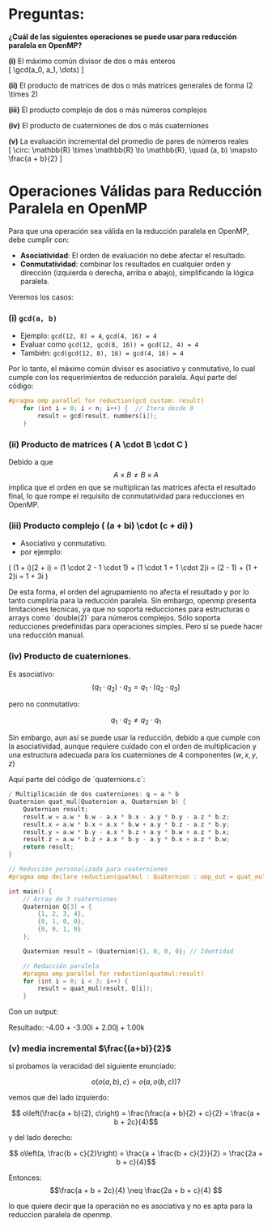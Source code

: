 # Preguntas:

**¿Cuál de las siguientes operaciones se puede usar para reducción paralela en OpenMP?**

**(i)** El máximo común divisor de dos o más enteros  
\[
\gcd(a_0, a_1, \dots)
\]

**(ii)** El producto de matrices de dos o más matrices generales de forma \(2 \times 2\)

**(iii)** El producto complejo de dos o más números complejos

**(iv)** El producto de cuaterniones de dos o más cuaterniones

**(v)** La evaluación incremental del promedio de pares de números reales  
\[
\circ: \mathbb{R} \times \mathbb{R} \to \mathbb{R}, \quad (a, b) \mapsto \frac{a + b}{2}
\]


# Operaciones Válidas para Reducción Paralela en OpenMP

Para que una operación sea válida en la reducción paralela en OpenMP, debe cumplir con:

- **Asociatividad**: El orden de evaluación no debe afectar el resultado.
- **Conmutatividad**: combinar los resultados en cualquier orden y dirección (izquierda o derecha, arriba o abajo), simplificando la lógica paralela.

Veremos los casos:

### (i) `gcd(a, b)`

- Ejemplo: `gcd(12, 8) = 4`, `gcd(4, 16) = 4`
- Evaluar como `gcd(12, gcd(8, 16)) = gcd(12, 4) = 4`
- También: `gcd(gcd(12, 8), 16) = gcd(4, 16) = 4`

Por lo tanto, el máximo común divisor es asociativo y conmutativo, lo cual cumple con los requerimientos de reducción paralela.
Aquí parte del código:

``` c
#pragma omp parallel for reduction(gcd_custom: result)
    for (int i = 0; i < n; i++) {  // Itera desde 0 
        result = gcd(result, numbers[i]);
    }

```

### (ii)  Producto de matrices \( A \cdot B \cdot C \)

Debido a que $$ A \times B \neq B \times A $$
implica que el orden en que se multiplican las matrices afecta el resultado final, lo que rompe el requisito de conmutatividad para reducciones en OpenMP.


### (iii) Producto complejo \( (a + bi) \cdot (c + di) \)
- Asociativo y conmutativo.
- por ejemplo:

 \( (1 + i)(2 + i) = (1 \cdot 2 - 1 \cdot 1) + (1 \cdot 1 + 1 \cdot 2)i = (2 - 1) + (1 + 2)i = 1 + 3i \)

De esta forma, el orden del agrupamiento no afecta el resultado y por lo tanto cumpliría para la reducción paralela. Sin embargo, openmp presenta limitaciones tecnicas, ya que no soporta reducciones para estructuras o arrays como ´double(2)´ para números complejos. Sólo soporta reducciones predefinidas para operaciones simples. Pero sí se puede hacer una reducción manual.


### (iv) Producto de cuaterniones. 

Es asociativo:
$$(q_1 \cdot q_2) \cdot q_3 = q_1 \cdot (q_2 \cdot q_3) $$

pero no conmutativo:

$$q_1 \cdot q_2 \neq q_2 \cdot q_1 $$

Sin embargo, aun así se puede usar la reducción, debido a que cumple con la asociatividad, aunque requiere cuidado con el orden de multiplicacion y una estructura adecuada para los cuaterniones de 4 componentes $(w, x, y ,z)$

Aquí parte del código de ´quaternions.c´:

``` c
/ Multiplicación de dos cuaterniones: q = a * b
Quaternion quat_mul(Quaternion a, Quaternion b) {
    Quaternion result;
    result.w = a.w * b.w - a.x * b.x - a.y * b.y - a.z * b.z;
    result.x = a.w * b.x + a.x * b.w + a.y * b.z - a.z * b.y;
    result.y = a.w * b.y - a.x * b.z + a.y * b.w + a.z * b.x;
    result.z = a.w * b.z + a.x * b.y - a.y * b.x + a.z * b.w;
    return result;
}

// Reducción personalizada para cuaterniones
#pragma omp declare reduction(quatmul : Quaternion : omp_out = quat_mul(omp_out, omp_in)) initializer(omp_priv = (Quaternion){1,0,0,0})

int main() {
    // Array de 3 cuaterniones
    Quaternion Q[3] = {
        {1, 2, 3, 4},
        {0, 1, 0, 0},
        {0, 0, 1, 0}
    };

    Quaternion result = (Quaternion){1, 0, 0, 0}; // Identidad

    // Reducción paralela 
    #pragma omp parallel for reduction(quatmul:result)
    for (int i = 0; i < 3; i++) {
        result = quat_mul(result, Q[i]);
    }

```

Con un output:

Resultado: -4.00 + -3.00i + 2.00j + 1.00k

### (v) media incremental $\frac{(a+b)}{2}$

si probamos la veracidad del siguiente enunciado:

$$o(o(a,b),c) = o(a, o(b, c)) ?$$

vemos que del lado izquierdo:

$$  o\left(\frac{a + b}{2}, c\right) = \frac{\frac{a + b}{2} + c}{2} = \frac{a + b + 2c}{4}$$

y del lado derecho: 

$$ o\left(a, \frac{b + c}{2}\right) = \frac{a + \frac{b + c}{2}}{2} = \frac{2a + b + c}{4}$$

Entonces: $$\frac{a + b + 2c}{4} \neq \frac{2a + b + c}{4} $$

lo que quiere decir que la operación no es asociativa y no es apta para la reduccion paralela de openmp.
